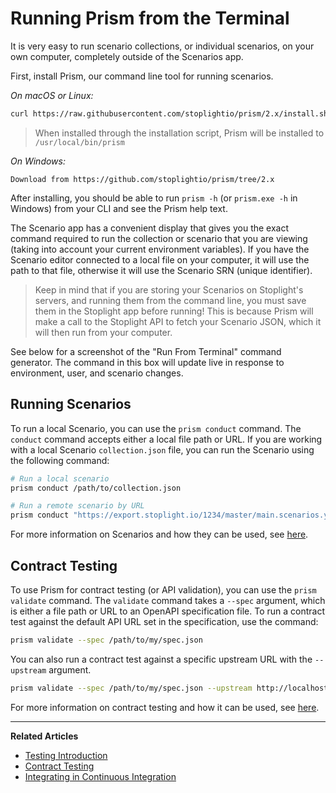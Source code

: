 # Running Prism from the Terminal

It is very easy to run scenario collections, or individual scenarios, on your own computer, completely outside of the Scenarios app.

First, install Prism, our command line tool for running scenarios.

_On macOS or Linux:_

```bash
curl https://raw.githubusercontent.com/stoplightio/prism/2.x/install.sh | sh
```

> When installed through the installation script, Prism will be installed to `/usr/local/bin/prism`

_On Windows:_

```
Download from https://github.com/stoplightio/prism/tree/2.x
```

After installing, you should be able to run `prism -h` (or `prism.exe -h` in Windows) from your CLI and see the Prism help text.

The Scenario app has a convenient display that gives you the exact command required to run the collection or scenario that you are viewing (taking into account your current environment variables). If you have the Scenario editor connected to a local file on your computer, it will use the path to that file, otherwise it will use the Scenario SRN (unique identifier).


> Keep in mind that if you are storing your Scenarios on Stoplight's servers, and running them from the command line, you must save them in the Stoplight app before running! This is because Prism will make a call to the Stoplight API to fetch your Scenario JSON, which it will then run from your computer.

See below for a screenshot of the "Run From Terminal" command generator. The command in this box will update live in response to environment, user, and scenario changes.

<!-- FIXME: image showing "Run from Terminal" option under a scenario -->

## Running Scenarios

To run a local Scenario, you can use the `prism conduct` command. The `conduct`
command accepts either a local file path or URL. If you are working with a local
Scenario `collection.json` file, you can run the Scenario using the following
command:

```bash
# Run a local scenario
prism conduct /path/to/collection.json

# Run a remote scenario by URL
prism conduct "https://export.stoplight.io/1234/master/main.scenarios.yml"
```

For more information on Scenarios and how they can be used, see [here](/testing/introduction).

## Contract Testing

To use Prism for contract testing (or API validation), you can use the `prism validate` command.
The `validate` command takes a `--spec` argument, which is either a file path or URL to an OpenAPI specification file.
To run a contract test against the default API URL set in the specification, use the command:

```bash
prism validate --spec /path/to/my/spec.json
```

You can also run a contract test against a specific upstream URL with the
`--upstream` argument.

```bash
prism validate --spec /path/to/my/spec.json --upstream http://localhost:8080
```

For more information on contract testing and how it can be used, see [here](testing/leveraging-openapi/contract-testing).

---
**Related Articles**

- [Testing Introduction](/testing/introduction)
- [Contract Testing](testing/leveraging-openapi/contract-testing)
- [Integrating in Continuous Integration](/testing/continuous-integration/overview)
